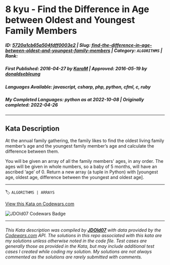 # 8 kyu - Find the Difference in Age between Oldest and Youngest Family Members

##### **ID**: [5720a1cb65a504fdff0003e2](https://www.codewars.com/kata/5720a1cb65a504fdff0003e2) | **Slug**: [find-the-difference-in-age-between-oldest-and-youngest-family-members](https://www.codewars.com/kata/5720a1cb65a504fdff0003e2) | **Category**: `ALGORITHMS` | **Rank**: <span style="color:white">8 kyu</span>

##### **First Published**: 2016-04-27 ***by*** [KaraM](https://www.codewars.com/users/KaraM) | **Approved**: 2016-05-19 ***by*** [donaldsebleung](https://www.codewars.com/users/donaldsebleung)

##### **Languages Available**: javascript, csharp, php, python, cfml, c, ruby

##### **My Completed Languages**: python ***as at*** 2022-10-08 | **Originally completed**: 2022-04-26

---

## Kata Description


At the annual family gathering, the family likes to find the oldest living family member’s age and the youngest family member’s age and calculate the difference between them.



You will be given an array of all the family members' ages, in any order.  The ages will be given in whole numbers, so a baby of 5 months, will have an ascribed ‘age’ of 0.  Return a new array (a tuple in Python) with [youngest age, oldest age, difference between the youngest and oldest age].

---


🏷 `ALGORITHMS | ARRAYS`


[View this Kata on Codewars.com](https://www.codewars.com/kata/5720a1cb65a504fdff0003e2)

![](https://www.codewars.com/users/jdold07/badges/large "JDOld07 Codewars Badge")

---

###### *This Kata description was compiled by [**JDOld07**](https://tpstech.dev) with data provided by the [Codewars.com](https://www.codewars.com) API.  The solutions in this repo associated with this kata are my solutions unless otherwise noted in the code file.  Test cases are generally those as provided in the Kata, but may include additional test cases I created while coding my solution.  My solutions are not always commented as the solutions are rarely submitted with comments.*

